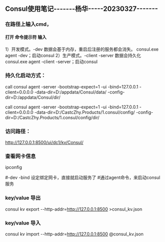 ## Consul使用笔记-------杨华-----20230327-------

### 在路径上输入cmd，

####  打开 命令提示符 输入

1）开发模式。-dev 数据会基于内存，重启后注册的服务都会消失。
consul.exe agent -dev；启动consul
2）生产模式。-client -server 数据会持久化
consul.exe agent -client -server；启动consul

### 持久化启动方式：

call consul agent -server -bootstrap-expect=1 -ui -bind=127.0.0.1 -client=0.0.0.0 -data-dir=D:/appdata/Consul/data/ -config-dir=D:/appdata/Consul/dir/



call consul agent -server -bootstrap-expect=1 -ui -bind=127.0.0.1 -client=0.0.0.0 -data-dir=D:/CastcZhy.Products/1.consul/config/ -config-dir=D:/CastcZhy.Products/1.consul/config/dir/


### 访问路径：

http://127.0.0.1:8500/ui/dc1/kv/Consul/



### 查看网卡信息

ipconfig 

#-dev -bind  设定绑定网卡，直接就启动服务了
#通过agent命令，来启动consul 服务


### key/value 导出

consul kv export --http-addr=http://127.0.0.1:8500  >consul_kv.json

### key/value 导入

consul kv import --http-addr=http://127.0.0.1:8500 @consul_kv.json